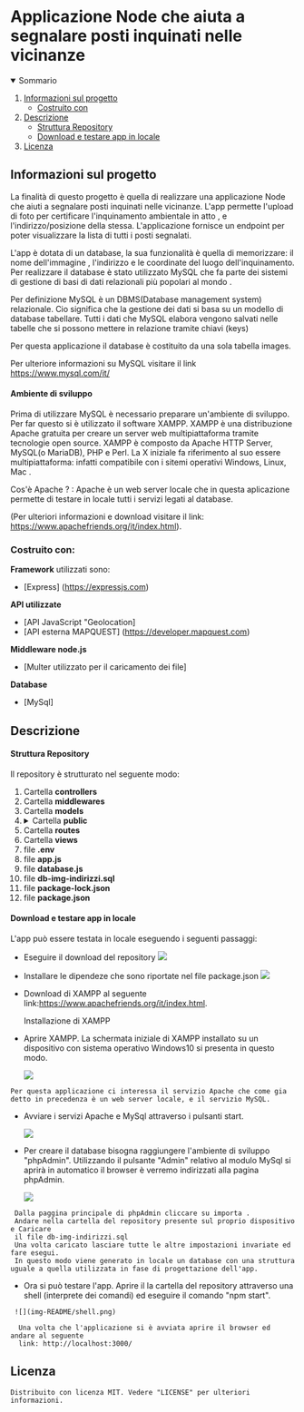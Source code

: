 <h1 algin="center">Applicazione Node che aiuta a segnalare posti inquinati nelle vicinanze</h1>

<details open="open">
  <summary>Sommario</summary>
  <ol>
    <li>
      <a href="#informazioni-sul-progetto">Informazioni sul progetto</a>
      <ul>
        <li><a href="#costruito-con">Costruito con</a></li>
      </ul>
    </li>
   <li><a href="#descrizione">Descrizione</a>
     <ul>
        <li><a href="#struttura-repository">Struttura Repository</a></li>
        <li><a href="#Download-e-testare-app-in-locale">Download e testare app in locale</a></li>
      </ul>
    </li>
   <li><a href="#licenza">Licenza</a></li>
  <ol>
</details>

<!-- Informazioni sul progetto-->
## Informazioni sul progetto
 La finalità di questo progetto è quella di realizzare una applicazione Node che aiuti a segnalare posti inquinati nelle vicinanze.
 L'app permette l'upload di foto per certificare l'inquinamento ambientale in atto , e l'indirizzo/posizione della stessa.
 L'applicazione fornisce un endpoint per poter visualizzare la lista di tutti i posti segnalati.
    
 L'app è dotata di un database, la sua funzionalità è quella di memorizzare: il nome dell'immagine , l'indirizzo e le coordinate del luogo dell'inquinamento.
 Per realizzare il database è stato utilizzato MySQL che fa parte dei sistemi di gestione di basi di dati relazionali più popolari al mondo .
 
 Per definizione MySQL è un DBMS(Database management system) relazionale. Cio significa che la gestione dei dati si basa su un modello di database tabellare. Tutti i dati che MySQL elabora vengono salvati nelle tabelle che si possono mettere in relazione tramite chiavi (keys)
 
 Per questa applicazione il database è costituito da una sola tabella images.
    
 Per ulteriore informazioni su MySQL visitare il link https://www.mysql.com/it/ 
    
 <h4>Ambiente di sviluppo</h4>
 Prima di utilizzare MySQL è necessario preparare un'ambiente di sviluppo. Per far questo si è utilizzato il software XAMPP.
 XAMPP è una distribuzione Apache gratuita per creare un server web multipiattaforma tramite tecnologie open source.
 XAMPP è composto da Apache HTTP Server, MySQL(o MariaDB), PHP e Perl. La X iniziale fa riferimento al suo essere multipiattaforma: infatti compatibile con i sitemi operativi Windows, Linux, Mac .
    
 Cos'è Apache ? :
 Apache è un web server locale che in questa aplicazione permette di testare in locale tutti i servizi legati al database.

 (Per ulteriori informazioni e download visitare il link: https://www.apachefriends.org/it/index.html).

 #### <h3>Costruito con:</h3>
 <b>Framework</b> utilizzati sono:
 * [Express] (https://expressjs.com)

    
 <b>API utilizzate</b>
   * [API JavaScript "Geolocation] 
   * [API esterna MAPQUEST] (https://developer.mapquest.com)
 
 <b>Middleware node.js</b>
   * [Multer utilizzato per il caricamento dei file]

 <b>Database</b>
   * [MySql]


<!--Descrizione-->
## Descrizione
#### Struttura Repository
  Il repository è strutturato nel seguente modo:  
 <ol>
   <li> Cartella <b>controllers</b> </li>
   <li>Cartella <b>middlewares</b></li>
   <li>Cartella <b>models</b></li>
  <li><details>
    <summary>Cartella <b>public</b></summary>
    <ol>
      <li>Cartella <b>CSS</b></li>
      <li>Cartella <b>JS</b></li>
      <li>Cartella <b>favicons</b></li>
      <li>Cartella <b>images</b></li>
    <ol>
   </details>
  </li>
   <li>Cartella <b>routes</b></li>
   <li>Cartella <b>views</b></li>
   <li>file <b>.env</b></li>
   <li>file <b>app.js</b></li>
   <li>file <b>database.js</b></li>
   <li>file <b>db-img-indirizzi.sql</b></li>     
   <li>file <b>package-lock.json</b></li>
   <li>file <b>package.json</b></li>
 </ol>

 ####  Download e testare app in locale
  L'app può essere testata in locale eseguendo i seguenti passaggi:

   * Eseguire il download del repository
       ![](img-README/animiertes-gif-von-online-umwandeln-de.gif)
     
   * Installare le dipendeze che sono riportate nel file package.json 
       ![](img-README/package.png)
     
   
   * Download di XAMPP al seguente link:https://www.apachefriends.org/it/index.html.
     
     Installazione di XAMPP
       
   * Aprire XAMPP.
      La schermata iniziale di XAMPP installato su un dispositivo con sistema operativo Windows10 si presenta in questo modo.
     
      ![](img-README/1.png)
      
    Per questa applicazione ci interessa il servizio Apache che come gia detto in precedenza è un web server locale, e il servizio MySQL.
    
   *  Avviare i servizi Apache e MySql attraverso i pulsanti start.
    
      ![](img-README/animiertes-gif-von-online-umwandeln-de%20(1).gif)
   
   
   *  Per creare il database bisogna raggiungere l'ambiente di sviluppo "phpAdmin". 
      Utilizzando il pulsante "Admin" relativo al modulo MySql si aprirà in automatico il 
      browser è verremo indirizzati alla pagina phpAdmin.
      
      ![](img-README/34.gif)
    
     Dalla paggina principale di phpAdmin cliccare su importa .
     Andare nella cartella del repository presente sul proprio dispositivo e Caricare
     il file db-img-indirizzi.sql 
     Una volta caricato lasciare tutte le altre impostazioni invariate ed fare esegui.
     In questo modo viene generato in locale un database con una struttura uguale a quella utilizzata in fase di progettazione dell'app.
    
   *  Ora si può testare l'app.
      Aprire il la cartella del repository attraverso una shell (interprete dei comandi) ed eseguire il comando "npm start".
     
     ![](img-README/shell.png)
      
      Una volta che l'applicazione si è avviata aprire il browser ed andare al seguente 
      link: http://localhost:3000/

 ## Licenza
    Distribuito con licenza MIT. Vedere "LICENSE" per ulteriori informazioni.
